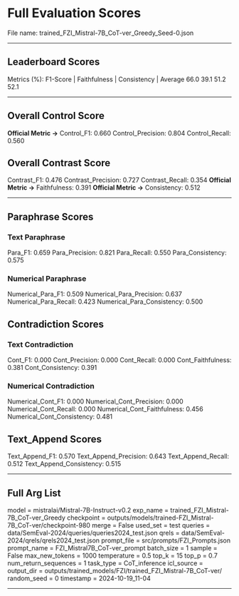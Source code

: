 # Full Evaluation Scores

File name: trained_FZI_Mistral-7B_CoT-ver_Greedy_Seed-0.json


---

## Leaderboard Scores

Metrics (%): F1-Score | Faithfulness | Consistency | Average
                66.0        39.1          51.2        52.1

---

## Overall Control Score

**Official Metric ->** Control_F1: 0.660
Control_Precision: 0.804
Control_Recall: 0.560

## Overall Contrast Score

Contrast_F1: 0.476
Contrast_Precision: 0.727
Contrast_Recall: 0.354
**Official Metric ->** Faithfulness: 0.391
**Official Metric ->** Consistency: 0.512

---


## Paraphrase Scores


### Text Paraphrase

Para_F1: 0.659
Para_Precision: 0.821
Para_Recall: 0.550
Para_Consistency: 0.575


### Numerical Paraphrase

Numerical_Para_F1: 0.509
Numerical_Para_Precision: 0.637
Numerical_Para_Recall: 0.423
Numerical_Para_Consistency: 0.500


## Contradiction Scores


### Text Contradiction

Cont_F1: 0.000
Cont_Precision: 0.000
Cont_Recall: 0.000
Cont_Faithfulness: 0.381
Cont_Consistency: 0.391


### Numerical Contradiction

Numerical_Cont_F1: 0.000
Numerical_Cont_Precision: 0.000
Numerical_Cont_Recall: 0.000
Numerical_Cont_Faithfulness: 0.456
Numerical_Cont_Consistency: 0.481


## Text_Append Scores

Text_Append_F1: 0.570
Text_Append_Precision: 0.643
Text_Append_Recall: 0.512
Text_Append_Consistency: 0.515

---

## Full Arg List

model = mistralai/Mistral-7B-Instruct-v0.2
exp_name = trained_FZI_Mistral-7B_CoT-ver_Greedy
checkpoint = outputs/models/trained-FZI_Mistral-7B_CoT-ver/checkpoint-980
merge = False
used_set = test
queries = data/SemEval-2024/queries/queries2024_test.json
qrels = data/SemEval-2024/qrels/qrels2024_test.json
prompt_file = src/prompts/FZI_Prompts.json
prompt_name = FZI_Mistral7B_CoT-ver_prompt
batch_size = 1
sample = False
max_new_tokens = 1000
temperature = 0.5
top_k = 15
top_p = 0.7
num_return_sequences = 1
task_type = CoT_inference
icl_source = 
output_dir = outputs/trained_models/FZI/trained_FZI_Mistral-7B_CoT-ver/
random_seed = 0
timestamp = 2024-10-19_11-04

---

